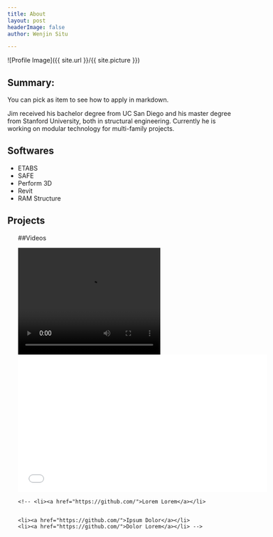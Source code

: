 ```yaml
---
title: About
layout: post
headerImage: false
author: Wenjin Situ

---
```

![Profile Image]({{ site.url }}/{{ site.picture }})

## Summary:

You can pick as item to see how to apply in markdown.

<p>Jim received his bachelor degree
from UC San Diego and his master degree from Stanford University, both in structural
engineering. Currently he is working on modular technology for multi-family projects.</p>

<h2>Softwares</h2>

<ul class="skill-list">
	<li>ETABS</li>
	<li>SAFE</li>
	<li>Perform 3D</li>
	<li>Revit</li>
	<li>RAM Structure</li>
</ul>

<h2>Projects</h2>

<ul>

##Videos

<video width="320" height="240" controls>
  <source src="assets/Videos/Construction Video.mp4" type="video/mp4">
</video>


<iframe width="560" height="310" Video src= "assets/Videos/Construction Video.mp4" frameborder="0" allowfullscreen>

</iframe>


	<!-- <li><a href="https://github.com/">Lorem Lorem</a></li>


	<li><a href="https://github.com/">Ipsum Dolor</a></li>
	<li><a href="https://github.com/">Dolor Lorem</a></li> -->
</ul>

